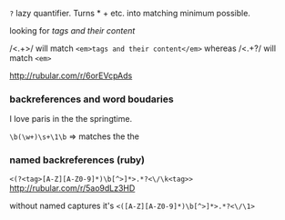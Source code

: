 `?` lazy quantifier. Turns * + etc. into matching minimum possible.

looking for <em>tags and their content</em>

/<.+>/ will match `<em>tags and their content</em>` whereas
/<.+?/ will match `<em>`

http://rubular.com/r/6orEVcpAds


### backreferences and word boudaries

I love paris in the the springtime.

`\b(\w+)\s+\1\b` => matches the the

### named backreferences (ruby)
`<(?<tag>[A-Z][A-Z0-9]*)\b[^>]*>.*?<\/\k<tag>>`
http://rubular.com/r/5ao9dLz3HD


without named captures it's
`<([A-Z][A-Z0-9]*)\b[^>]*>.*?<\/\1>`


